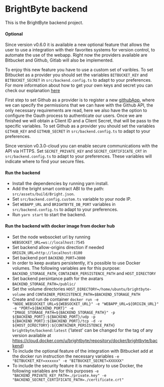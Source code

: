 # BrightByte backend
This is the BrightByte backend project.

 #### Optional

 Since version v0.6.0 it is available a new optional feature that allows the user to use a integration with their favorites systems for version control, to automate the use of the webapp. Right now the providers available are Bitbucket and Github, Gitlab will also be implemented.
 
 To enjoy this new feature you have to use a custom set of varibles.
 To set Bitbucket as a provider you should set the variables `BITBUCKET_KEY` and `BITBUCKET_SECRET` in `src/backend.config.ts` to adapt to your preferences.
 For more information about how to get your own keys and secret you can check our explanation [here](https://tech.tribalyte.eu/blog-brightbyte-v0-6)

First step to set Github as a provider is to register a new [githubApp](https://docs.github.com/en/developers/apps/creating-a-github-app), where we can specify the permissions that we can have with the Github API, the only necessary requirements are read, here we also have the option to configure the Oauth process to authenticate our users. Once we are finished we will obtain a Client ID and a Client Secret, that will be pass to the specific variables.
To set Github as a provider you should set the variables `GITHUB_KEY` and `GITHUB_SECRET` in `src/backend.config.ts` to adapt to your preferences.

Since version v0.3.0-cloud you can enable secure communications with the API via HTTPS.
Set `SECRET_PRIVATE_KEY` and `SECRET_CERTIFICATE_CRT` in `src/backend.config.ts` to adapt to your preferences. These variables will indicate where to find your secure files.

 #### Run the backend

- Install the dependencies by running yarn install.
- Add the bright smart contract ABI to the path: `src/assets/build/Bright.json`.
- Set `src/backend.config.custom.ts` variable to your node IP.
- Set `WEBAPP_URL` and `BRIGHTBYTE_DB_PORT` variables in `src/backend.config.ts` to adapt to your preferences.
- Run `yarn start` to start the backend.

 #### Run the backend with docker image from docker hub

- Set the node websocket url by running `WEBSOCKET_URL=ws://localhost:7545`
- Set backend allow-origins direction if needed `ORIGIN_URL=http://localhost:8100`
- Set backend port `BACKEND_PORT=3000`
- In order to keep avatars persistently, it's possible to use Docker volumes. The following variables are for this purpose: `BACKEND_STORAGE_PATH`, `CONTAINER_PERSISTENCE_PATH` and `HOST_DIRECTORY`
- Set backend persintance path for the avatars `BACKEND_STORAGE_PATH=/public/`
- Set the volume directories `HOST_DIRECTORY=/home/ubuntu/brightbyte-volume` and `CONTAINER_PERSISTENCE_PATH=$BACKEND_STORAGE_PATH`
- Create and run de container `docker run -e "NODE_WEBSOCKET_URL=${WEBSOCKET_URL}" -e "WEBAPP_URL=${ORIGIN_URL}"  -e "PORT=${BACKEND_PORT}" -e "IMAGE_STORAGE_PATH=${BACKEND_STORAGE_PATH}" -p ${BACKEND_PORT}:${BACKEND_PORT}/udp -p  ${BACKEND_PORT}:${BACKEND_PORT}/tcp -d -v ${HOST_DIRECTORY}:${CONTAINER_PERSISTENCE_PATH} brightbyte/backend:latest` ('latest' can be changed for the tag of any version available at https://cloud.docker.com/u/brightbyte/repository/docker/brightbyte/backend)
- To include the optional feature of the integration with Bitbucket add at the docker run instruction the necessary variables `-e "BITBUCKET_KEY=xxxxxx" -e "BITBUCKET_SECRET=XXXXXX"`
- To include the security feature it is mandatory to use Docker, the following variables are for this purposes `-e "BACKEND_PRIVATE_KEY_PATH=./private.key" -e "BACKEND_SECRET_CERTIFICATE_PATH=./certificate.crt"`
